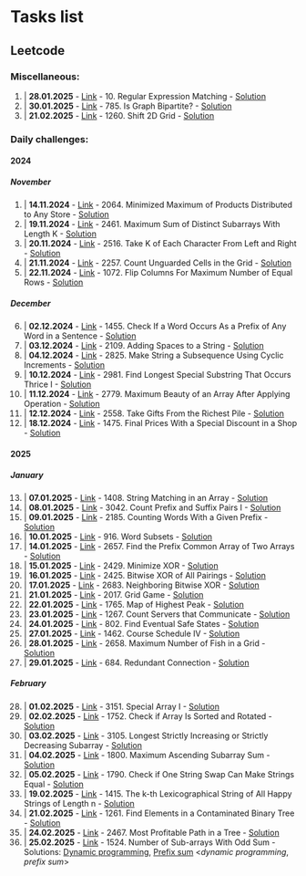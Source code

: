 # Tasks list
## Leetcode
### Miscellaneous:
1. | **28.01.2025** - [Link](https://leetcode.com/problems/regular-expression-matching/description/) - 10. Regular Expression Matching - [Solution](misc/lc10.cpp)
2. | **30.01.2025** - [Link](https://leetcode.com/problems/is-graph-bipartite/) - 785. Is Graph Bipartite? - [Solution](misc/lc785.cpp)
3. | **21.02.2025** - [Link](https://leetcode.com/problems/find-unique-binary-string/?envType=daily-question&envId=2025-02-21) - 1260. Shift 2D Grid - [Solution](misc/lc1260.cpp)
### Daily challenges:
#### 2024
##### November
1. | **14.11.2024** - [Link](https://leetcode.com/problems/minimized-maximum-of-products-distributed-to-any-store/description/?envType=daily-question&envId=2024-11-14) - 2064. Minimized Maximum of Products Distributed to Any Store - [Solution](2024/nov-24/14-Nov-2024/solution-binary-search.cs)
2. | **19.11.2024** - [Link](https://leetcode.com/problems/maximum-sum-of-distinct-subarrays-with-length-k/?envType=daily-question&envId=2024-11-19) - 2461. Maximum Sum of Distinct Subarrays With Length K - [Solution](2024/nov-24/19-Nov-2024/solution.ts)
3. | **20.11.2024** - [Link](https://leetcode.com/problems/take-k-of-each-character-from-left-and-right/?envType=daily-question&envId=2024-11-20) - 2516. Take K of Each Character From Left and Right - [Solution](2024/nov-24/20-Nov-2024/solution.ts)
4. | **21.11.2024** - [Link](https://leetcode.com/problems/count-unguarded-cells-in-the-grid/?envType=daily-question&envId=2024-11-21) - 2257. Count Unguarded Cells in the Grid - [Solution](2024/nov-24/21-Nov-2024/solution.ts)
5. | **22.11.2024** - [Link](https://leetcode.com/problems/flip-columns-for-maximum-number-of-equal-rows/?envType=daily-question&envId=2024-11-22) - 1072. Flip Columns For Maximum Number of Equal Rows - [Solution](2024/nov-24/22-Nov-2024/solution.ts)
##### December
6. | **02.12.2024** - [Link](https://leetcode.com/problems/check-if-a-word-occurs-as-a-prefix-of-any-word-in-a-sentence/description/?envType=daily-question&envId=2024-12-02) - 1455. Check If a Word Occurs As a Prefix of Any Word in a Sentence - [Solution](2024/dec-24/02-Dec-2024/solution.ts)
7. | **03.12.2024** - [Link](https://leetcode.com/problems/adding-spaces-to-a-string/description/?envType=daily-question&envId=2024-12-03) - 2109. Adding Spaces to a String - [Solution](2024/dec-24/03-Dec-24/solution.ts)
8. | **04.12.2024** - [Link](https://leetcode.com/problems/make-string-a-subsequence-using-cyclic-increments/description/?envType=daily-question&envId=2024-12-04) - 2825. Make String a Subsequence Using Cyclic Increments - [Solution](2024/dec-24/04-Dec-24/solution.ts)
9. | **10.12.2024** - [Link](https://leetcode.com/problems/find-longest-special-substring-that-occurs-thrice-i/?envType=daily-question&envId=2024-12-10) - 2981. Find Longest Special Substring That Occurs Thrice I - [Solution](2024/dec-24/10-Dec-24/solution.cpp)
10. | **11.12.2024** - [Link](https://leetcode.com/problems/maximum-beauty-of-an-array-after-applying-operation/description/?envType=daily-question&envId=2024-12-11) - 2779. Maximum Beauty of an Array After Applying Operation - [Solution](2024/dec-24/11-Dec-24/solution.cpp)
11. | **12.12.2024** - [Link](https://leetcode.com/problems/take-gifts-from-the-richest-pile/?envType=daily-question&envId=2024-12-12) - 2558. Take Gifts From the Richest Pile - [Solution](2024/dec-24/12-Dec-24/solution.cpp)
12. | **18.12.2024** - [Link](https://leetcode.com/problems/final-prices-with-a-special-discount-in-a-shop/description/?envType=daily-question&envId=2024-12-18) - 1475. Final Prices With a Special Discount in a Shop - [Solution](2024/dec-24/18-Dec-24/solution.cpp)
#### 2025
##### January
13. | **07.01.2025** - [Link](https://leetcode.com/problems/string-matching-in-an-array/?envType=daily-question&envId=2025-01-08) - 1408. String Matching in an Array - [Solution](2025\jan-2025\07-Jan-2025\solution.cpp)
14. | **08.01.2025** - [Link](https://leetcode.com/problems/count-prefix-and-suffix-pairs-i/description/?envType=daily-question&envId=2025-01-08) - 3042. Count Prefix and Suffix Pairs I - [Solution](2025\jan-2025\08-Jan-2025\solution.cpp)
15. | **09.01.2025** - [Link](https://leetcode.com/problems/counting-words-with-a-given-prefix/?envType=daily-question&envId=2025-01-09) - 2185. Counting Words With a Given Prefix - [Solution](2025\jan-2025\09-Jan-2025\solution.cpp)
16. | **10.01.2025** - [Link](https://leetcode.com/problems/word-subsets/description/?envType=daily-question&envId=2025-01-10) - 916. Word Subsets - [Solution](2025\jan-2025\10-Jan-2025\solution.cpp)
17. | **14.01.2025** - [Link](https://leetcode.com/problems/find-the-prefix-common-array-of-two-arrays/description/?envType=daily-question&envId=2025-01-14) - 2657. Find the Prefix Common Array of Two Arrays - [Solution](2025\jan-2025\14-Jan-2025\solution.cpp)
18. | **15.01.2025** - [Link](https://leetcode.com/problems/minimize-xor/description/?envType=daily-question&envId=2025-01-15) - 2429. Minimize XOR - [Solution](2025\jan-2025\15-Jan-2025\solution.cpp)
19. | **16.01.2025** - [Link](https://leetcode.com/problems/bitwise-xor-of-all-pairings/?envType=daily-question&envId=2025-01-16) - 2425. Bitwise XOR of All Pairings - [Solution](2025\jan-2025\16-Jan-2025\solution.cpp)
20. | **17.01.2025** - [Link](https://leetcode.com/problems/neighboring-bitwise-xor/?envType=daily-question&envId=2025-01-17) - 2683. Neighboring Bitwise XOR - [Solution](2025\jan-2025\17-Jan-2025\solution.cpp)
21. | **21.01.2025** - [Link](https://leetcode.com/problems/grid-game/?envType=daily-question&envId=2025-01-21) - 2017. Grid Game - [Solution](2025\jan-2025\21-Jan-2025\solution.cpp)
22. | **22.01.2025** - [Link](https://leetcode.com/problems/map-of-highest-peak/description/?envType=daily-question&envId=2025-01-23) - 1765. Map of Highest Peak - [Solution](2025\jan-2025\22-Jan-2025\solution.cpp)
23. | **23.01.2025** - [Link](https://leetcode.com/problems/count-servers-that-communicate/?envType=daily-question&envId=2025-01-23) - 1267. Count Servers that Communicate - [Solution](2025\jan-2025\23-Jan-2025\solution.cpp)
24. | **24.01.2025** - [Link](https://leetcode.com/problems/find-eventual-safe-states/?envType=daily-question&envId=2025-01-24) - 802. Find Eventual Safe States - [Solution](2025\jan-2025\24-Jan-2025\solution.cpp)
25. | **27.01.2025** - [Link](https://leetcode.com/problems/course-schedule-iv/?envType=daily-question&envId=2025-01-27) - 1462. Course Schedule IV - [Solution](2025\jan-2025\27-Jan-2025\solution.cpp)
26. | **28.01.2025** - [Link](https://leetcode.com/problems/maximum-number-of-fish-in-a-grid/?envType=daily-question&envId=2025-01-28) - 2658. Maximum Number of Fish in a Grid - [Solution](2025\jan-2025\28-Jan-2025\solution.cpp)
27. | **29.01.2025** - [Link](https://leetcode.com/problems/redundant-connection/?envType=daily-question&envId=2025-01-29) - 684. Redundant Connection - [Solution](2025\jan-2025\29-Jan-2025\solution.cpp)

##### February
28. | **01.02.2025** - [Link](https://leetcode.com/problems/special-array-i/description/?envType=daily-question&envId=2025-02-05) - 3151. Special Array I - [Solution](2025/feb-2025/01-Feb-2025/solution.cpp)
29. | **02.02.2025** - [Link](https://leetcode.com/problems/check-if-array-is-sorted-and-rotated/?envType=daily-question&envId=2025-02-05) - 1752. Check if Array Is Sorted and Rotated - [Solution](2025/feb-2025/03-Feb-2025/solution.cpp)
30. | **03.02.2025** - [Link](https://leetcode.com/problems/longest-strictly-increasing-or-strictly-decreasing-subarray/?envType=daily-question&envId=2025-02-04) - 3105. Longest Strictly Increasing or Strictly Decreasing Subarray - [Solution](2025/feb-2025/03-Feb-2025/solution.cpp)
31. | **04.02.2025** - [Link](https://leetcode.com/problems/maximum-ascending-subarray-sum/description/) - 1800. Maximum Ascending Subarray Sum - [Solution](2025/feb-2025/04-Feb-2025/solution.cpp)
32. | **05.02.2025** - [Link](https://leetcode.com/problems/check-if-one-string-swap-can-make-strings-equal/?envType=daily-question&envId=2025-02-05) - 1790. Check if One String Swap Can Make Strings Equal - [Solution](2025/feb-2025/05-Feb-2025/solution.cpp)
33. | **19.02.2025** - [Link](https://leetcode.com/problems/the-k-th-lexicographical-string-of-all-happy-strings-of-length-n/description/) - 1415. The k-th Lexicographical String of All Happy Strings of Length n - [Solution](2025/feb-2025/19-Feb-2025/solution.cpp)
34. | **21.02.2025** - [Link](https://leetcode.com/problems/find-elements-in-a-contaminated-binary-tree/?envType=daily-question&envId=2025-02-21) - 1261. Find Elements in a Contaminated Binary Tree - [Solution](2025/feb-2025/21-Feb-2025/solution.cpp)
35. | **24.02.2025** - [Link](https://leetcode.com/problems/most-profitable-path-in-a-tree/?envType=daily-question&envId=2025-02-24) - 2467. Most Profitable Path in a Tree - [Solution](2025/feb-2025/24-Feb-2025/solution.cpp)
36. | **25.02.2025** - [Link](https://leetcode.com/problems/number-of-sub-arrays-with-odd-sum/?envType=daily-question&envId=2025-02-25) - 1524. Number of Sub-arrays With Odd Sum - Solutions: [Dynamic programming](2025/feb-2025/25-Feb-2025/solution.cpp), [Prefix sum](2025/feb-2025/25-Feb-2025/prefix-sum-solution.cpp) <*dynamic programming*, *prefix sum*>

<!-- - **DATE** - [Link]() - TITLE - [Solution]() -->
